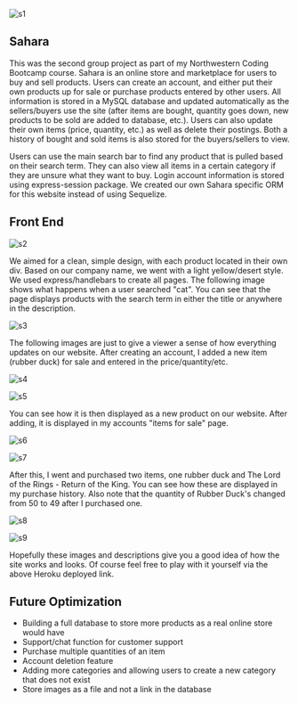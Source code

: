 ![s1](https://i.imgur.com/XJCbx4J.png)

## Sahara

This was the second group project as part of my Northwestern Coding Bootcamp course. Sahara is an online store and marketplace for users to buy and sell products. Users can create an account, and either put their own products up for sale or purchase products entered by other users. All information is stored in a MySQL database and updated automatically as the sellers/buyers use the site (after items are bought, quantity goes down, new products to be sold are added to database, etc.). Users can also update their own items (price, quantity, etc.) as well as delete their postings. Both a history of bought and sold items is also stored for the buyers/sellers to view.

Users can use the main search bar to find any product that is pulled based on their search term. They can also view all items in a certain category if they are unsure what they want to buy. Login account information is stored using express-session package. We created our own Sahara specific ORM for this website instead of using Sequelize.

## Front End

![s2](https://i.imgur.com/Ae8UdGO.png)

We aimed for a clean, simple design, with each product located in their own div. Based on our company name, we went with a light yellow/desert style. We used express/handlebars to create all pages. The following image shows what happens when a user searched "cat". You can see that the page displays products with the search term in either the title or anywhere in the description.

![s3](https://i.imgur.com/HeZB5Sr.png)

The following images are just to give a viewer a sense of how everything updates on our website. After creating an account, I added a new item (rubber duck) for sale and entered in the price/quantity/etc. 

![s4](https://i.imgur.com/r37PDmB.png)

![s5](https://i.imgur.com/KWwZdBd.png)

You can see how it is then displayed as a new product on our website. After adding, it is displayed in my accounts "items for sale" page. 

![s6](https://i.imgur.com/Ov8k7q0.png)

![s7](https://i.imgur.com/v56gKtn.png)


After this, I went and purchased two items, one rubber duck and The Lord of the Rings - Return of the King. You can see how these are displayed in my purchase history. Also note that the quantity of Rubber Duck's changed from 50 to 49 after I purchased one.

![s8](https://i.imgur.com/8ui7JaM.png)

![s9](https://i.imgur.com/TOZKjR9.png)


Hopefully these images and descriptions give you a good idea of how the site works and looks. Of course feel free to play with it yourself via the above Heroku deployed link.
















## Future Optimization
* Building a full database to store more products as a real online store would have
* Support/chat function for customer support
* Purchase multiple quantities of an item
* Account deletion feature
* Adding more categories and allowing users to create a new category that does not exist
* Store images as a file and not a link in the database
